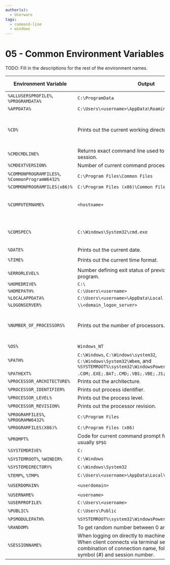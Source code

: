 ```yaml
---
author(s):
  - Userware
tags:
  - command-line
  - windows
---
```

# 05 - Common Environment Variables

TODO: Fill in the descriptions for the rest of the environment names.

| Environment Variable                           | Output                                                                                                                                                                                        | Equivalent Command | Description                                     |
| ---------------------------------------------- | --------------------------------------------------------------------------------------------------------------------------------------------------------------------------------------------- | ------------------ | ----------------------------------------------- |
| `%ALLUSERSPROFILE%`, `%PROGRAMDATA%`           | `C:\ProgramData`                                                                                                                                                                              | None               |                                                 |
| `%APPDATA%`                                    | `C:\Users\<username>\AppData\Roaming`                                                                                                                                                         | None               |                                                 |
| `%CD%`                                         | Prints out the current working directory.                                                                                                                                                     | `pwd`              | Variable name of the current working directory. |
| `%CMDCMDLINE%`                                 | Returns exact command line used to start current `cmd.exe` session.                                                                                                                           | None               |                                                 |
| `%CMDEXTVERSION%`                              | Number of current command processor extensions.                                                                                                                                               | None               |                                                 |
| `%COMMONPROGRAMFILES%`, `%CommonProgramW6432%` | `C:\Program Files\Common Files`                                                                                                                                                               | None               |                                                 |
| `%COMMONPROGRAMFILES(x86)%`                    | `C:\Program Files (x86)\Common Files`                                                                                                                                                         | None               |                                                 |
| `%COMPUTERNAME%`                               | `<hostname>`                                                                                                                                                                                  | `hostname`         | Variable name of the computer name.             |
| `%COMSPEC%`                                    | `C:\Windows\System32\cmd.exe`                                                                                                                                                                 | None               | Variable name of the command prompt.            |
| `%DATE%`                                       | Prints out the current date.                                                                                                                                                                  | `date`             |                                                 |
| `%TIME%`                                       | Prints out the current time format.                                                                                                                                                           | `net.exe time`     |                                                 |
| `%ERRORLEVEL%`                                 | Number defining exit status of previous command or program.                                                                                                                                   |                    |                                                 |
| `%HOMEDRIVE%`                                  | `C:\`                                                                                                                                                                                         |                    |                                                 |
| `%HOMEPATH%`                                   | `C:\Users\<username>`                                                                                                                                                                         |                    |                                                 |
| `%LOCALAPPDATA%`                               | `C:\Users\<username>\AppData\Local`                                                                                                                                                           |                    |                                                 |
| `%LOGONSERVER%`                                | `\\<domain_logon_server>`                                                                                                                                                                     |                    |                                                 |
| `%NUMBER_OF_PROCESSORS%`                       | Prints out the number of processors.                                                                                                                                                          | TODO: check `wmic` | Variable name contains a number of processors.  |
| `%OS%`                                         | `Windows_NT`                                                                                                                                                                                  | None               |                                                 |
| `%PATH%`                                       | `C:\Windows`, `C:\Windows\system32`, `C:\Windows\System32\Wbem`, and `%SYSTEMROOT%\system32\WindowsPowerShell\v1.0\Modules\`                                                                  | None               |                                                 |
| `%PATHEXT%`                                    | `.COM;.EXE;.BAT;.CMD;.VBS;.VBE;.JS;.JSE;.WSF;.WSH;.MSC`                                                                                                                                       | `assoc`            |                                                 |
| `%PROCESSOR_ARCHITECTURE%`                     | Prints out the architecture.                                                                                                                                                                  | None               |                                                 |
| `%PROCESSOR_IDENTIFIER%`                       | Prints out process identifier.                                                                                                                                                                | None               |                                                 |
| `%PROCESSOR_LEVEL%`                            | Prints out the process level.                                                                                                                                                                 | None               |                                                 |
| `%PROCESSOR_REVISION%`                         | Prints out the processor revision.                                                                                                                                                            | None               |                                                 |
| `%PROGRAMFILES%`, `%PROGRAMW6432%`             | `C:\Program Files`                                                                                                                                                                            | None               |                                                 |
| `%PROGRAMFILES(X86)%`                          | `C:\Program Files (x86)`                                                                                                                                                                      | None               |                                                 |
| `%PROMPT%`                                     | Code for current command prompt format. Code is usually `$P$G`                                                                                                                                | None               |                                                 |
| `%SYSTEMDRIVE%`                                | `C:`                                                                                                                                                                                          | None               |                                                 |
| `%SYSTEMROOT%`, `%WINDIR%`                     | `C:\Windows`                                                                                                                                                                                  | None               |                                                 |
| `%SYSTEMDIRECTORY%`                            | `C:\Windows\System32`                                                                                                                                                                         | None               |                                                 |
| `%TEMP%`, `%TMP%`                              | `C:\Users\<username>\AppData\Local\Temp`                                                                                                                                                      | None               |                                                 |
| `%USERDOMAIN%`                                 | `<userdomain>`                                                                                                                                                                                | `whoami.exe /fqdn` |                                                 |
| `%USERNAME%`                                   | `<username>`                                                                                                                                                                                  | `whoami.exe`       |                                                 |
| `%USERPROFILE%`                                | `C:\Users\<username>`                                                                                                                                                                         | None               |                                                 |
| `%PUBLIC%`                                     | `C:\Users\Public`                                                                                                                                                                             | None               |                                                 |
| `%PSMODULEPATH%`                               | `%SYSTEMROOT%\system32\WindowsPowerShell\v1.0\Modules\`                                                                                                                                       | None               |                                                 |
| `%RANDOM%`                                     | To get random number between 0 and 32767                                                                                                                                                      |                    |                                                 |
| `%SESSIONNAME%`                                | When logging on directly to machine, returns "Console". When client connects via terminal server session, is combination of connection name, followed by pound symbol {#} and session number. |                    |                                                 |

